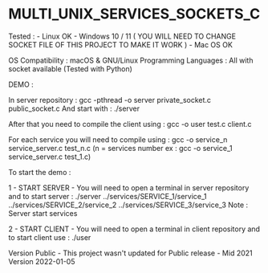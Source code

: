 # MULTI_UNIX_SERVICES_SOCKETS_C

Tested :
    - Linux OK
    - Windows 10 / 11 ( YOU WILL NEED TO CHANGE SOCKET FILE OF THIS PROJECT TO MAKE IT WORK )
    - Mac OS OK
    
    
 OS Compatibility : macOS & GNU/Linux
 Programming Languages : All with socket available (Tested with Python)
 
 
 DEMO : 
 
 In server repository : gcc -pthread -o server private_socket.c public_socket.c
 And start with : ./server
 
 After that you need to compile the client using : gcc -o user test.c client.c
 
 For each service you will need to compile using : gcc -o service_n service_server.c test_n.c 
 (n = services number ex : gcc -o service_1 service_server.c test_1.c)
 
 
 To start the demo : 
 
 1 - START SERVER -  You will need to open a terminal in server repository and to start server : ./server ../services/SERVICE_1/service_1 ../services/SERVICE_2/service_2 ../services/SERVICE_3/service_3
 Note : Server start services
 
 2 - START CLIENT - You will need to open a terminal in client repository and to start client use : ./user
 
 
 Version Public - This project wasn't updated for Public release - Mid 2021 Version
 2022-01-05
